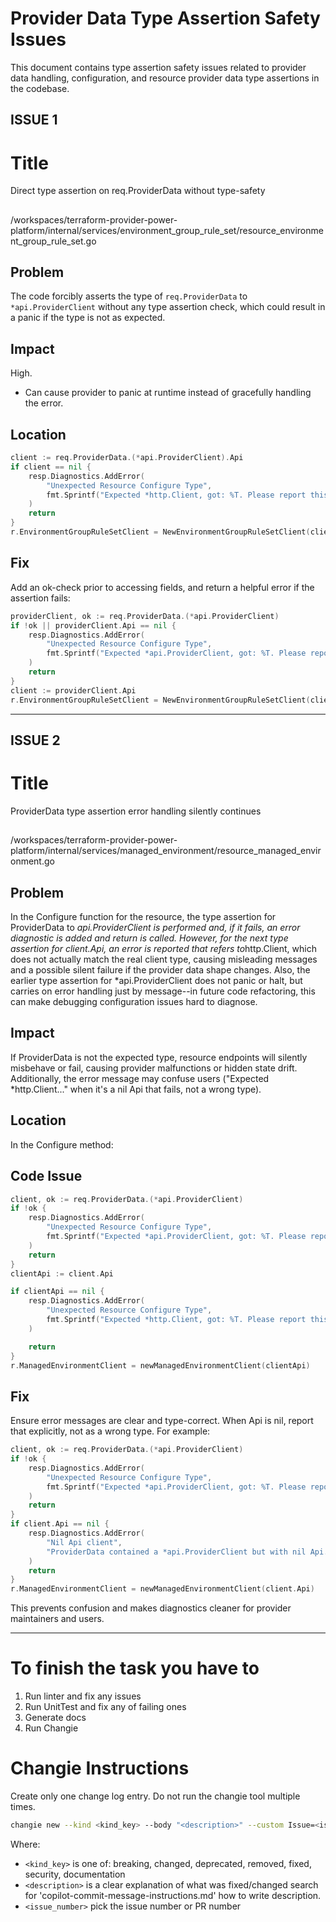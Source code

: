 # Provider Data Type Assertion Safety Issues

This document contains type assertion safety issues related to provider data handling, configuration, and resource provider data type assertions in the codebase.

## ISSUE 1

# Title

Direct type assertion on req.ProviderData without type-safety

##

/workspaces/terraform-provider-power-platform/internal/services/environment_group_rule_set/resource_environment_group_rule_set.go

## Problem

The code forcibly asserts the type of `req.ProviderData` to `*api.ProviderClient` without any type assertion check, which could result in a panic if the type is not as expected.

## Impact

High.

- Can cause provider to panic at runtime instead of gracefully handling the error.

## Location

```go
client := req.ProviderData.(*api.ProviderClient).Api
if client == nil {
    resp.Diagnostics.AddError(
        "Unexpected Resource Configure Type",
        fmt.Sprintf("Expected *http.Client, got: %T. Please report this issue to the provider developers.", req.ProviderData),
    )
    return
}
r.EnvironmentGroupRuleSetClient = NewEnvironmentGroupRuleSetClient(client, tenant.NewTenantClient(client))
```

## Fix

Add an ok-check prior to accessing fields, and return a helpful error if the assertion fails:

```go
providerClient, ok := req.ProviderData.(*api.ProviderClient)
if !ok || providerClient.Api == nil {
    resp.Diagnostics.AddError(
        "Unexpected Resource Configure Type",
        fmt.Sprintf("Expected *api.ProviderClient, got: %T. Please report this issue to the provider developers.", req.ProviderData),
    )
    return
}
client := providerClient.Api
r.EnvironmentGroupRuleSetClient = NewEnvironmentGroupRuleSetClient(client, tenant.NewTenantClient(client))
```

---

## ISSUE 2

# Title

ProviderData type assertion error handling silently continues

##

/workspaces/terraform-provider-power-platform/internal/services/managed_environment/resource_managed_environment.go

## Problem

In the Configure function for the resource, the type assertion for ProviderData to *api.ProviderClient is performed and, if it fails, an error diagnostic is added and return is called. However, for the next type assertion for client.Api, an error is reported that refers to*http.Client, which does not actually match the real client type, causing misleading messages and a possible silent failure if the provider data shape changes. Also, the earlier type assertion for *api.ProviderClient does not panic or halt, but carries on error handling just by message--in future code refactoring, this can make debugging configuration issues hard to diagnose.

## Impact

If ProviderData is not the expected type, resource endpoints will silently misbehave or fail, causing provider malfunctions or hidden state drift. Additionally, the error message may confuse users ("Expected *http.Client..." when it's a nil Api that fails, not a wrong type).

## Location

In the Configure method:

## Code Issue

```go
client, ok := req.ProviderData.(*api.ProviderClient)
if !ok {
    resp.Diagnostics.AddError(
        "Unexpected Resource Configure Type",
        fmt.Sprintf("Expected *api.ProviderClient, got: %T. Please report this issue to the provider developers.", req.ProviderData),
    )
    return
}
clientApi := client.Api

if clientApi == nil {
    resp.Diagnostics.AddError(
        "Unexpected Resource Configure Type",
        fmt.Sprintf("Expected *http.Client, got: %T. Please report this issue to the provider developers.", req.ProviderData),
    )

    return
}
r.ManagedEnvironmentClient = newManagedEnvironmentClient(clientApi)
```

## Fix

Ensure error messages are clear and type-correct. When Api is nil, report that explicitly, not as a wrong type. For example:

```go
client, ok := req.ProviderData.(*api.ProviderClient)
if !ok {
    resp.Diagnostics.AddError(
        "Unexpected Resource Configure Type",
        fmt.Sprintf("Expected *api.ProviderClient, got: %T. Please report this issue to the provider developers.", req.ProviderData),
    )
    return
}
if client.Api == nil {
    resp.Diagnostics.AddError(
        "Nil Api client",
        "ProviderData contained a *api.ProviderClient but with nil Api. Please check provider initialization and credentials.",
    )
    return
}
r.ManagedEnvironmentClient = newManagedEnvironmentClient(client.Api)
```

This prevents confusion and makes diagnostics cleaner for provider maintainers and users.

---

# To finish the task you have to

1. Run linter and fix any issues
2. Run UnitTest and fix any of failing ones
3. Generate docs
4. Run Changie

# Changie Instructions

Create only one change log entry. Do not run the changie tool multiple times.

```bash
changie new --kind <kind_key> --body "<description>" --custom Issue=<issue_number>
```

Where:

- `<kind_key>` is one of: breaking, changed, deprecated, removed, fixed, security, documentation
- `<description>` is a clear explanation of what was fixed/changed search for 'copilot-commit-message-instructions.md' how to write description.
- `<issue_number>` pick the issue number or PR number
